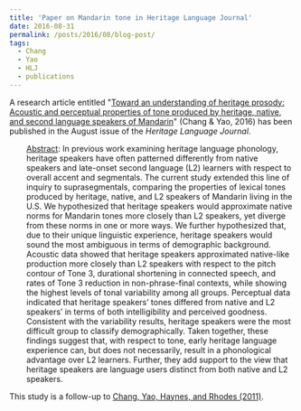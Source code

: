 ```yaml
---
title: 'Paper on Mandarin tone in Heritage Language Journal'
date: 2016-08-31
permalink: /posts/2016/08/blog-post/
tags:
  - Chang
  - Yao
  - HLJ
  - publications
---
```


A research article entitled "<a href="https://doi.org/10.46538/hlj.13.2.4" target="_blank"><span class="s1">Toward an understanding of heritage prosody: Acoustic and perceptual properties of tone produced by heritage, native, and second language speakers of Mandarin</span></a>" (Chang & Yao, 2016) has been published in the August issue of the <i>Heritage Language Journal</i>.
<p style="padding-left: 30px;"><span style="text-decoration: underline;">Abstract</span>: In previous work examining heritage language phonology, heritage speakers have often patterned differently from native speakers and late-onset second language (L2) learners with respect to overall accent and segmentals. The current study extended this line of inquiry to suprasegmentals, comparing the properties of lexical tones produced by heritage, native, and L2 speakers of Mandarin living in the U.S. We hypothesized that heritage speakers would approximate native norms for Mandarin tones more closely than L2 speakers, yet diverge from these norms in one or more ways. We further hypothesized that, due to their unique linguistic experience, heritage speakers would sound the most ambiguous in terms of demographic background. Acoustic data showed that heritage speakers approximated native-like production more closely than L2 speakers with respect to the pitch contour of Tone 3, durational shortening in connected speech, and rates of Tone 3 reduction in non-phrase-final contexts, while showing the highest levels of tonal variability among all groups. Perceptual data indicated that heritage speakers’ tones differed from native and L2 speakers’ in terms of both intelligibility and perceived goodness. Consistent with the variability results, heritage speakers were the most difficult group to classify demographically. Taken together, these findings suggest that, with respect to tone, early heritage language experience can, but does not necessarily, result in a phonological advantage over L2 learners. Further, they add support to the view that heritage speakers are language users distinct from both native and L2 speakers.</p>
This study is a follow-up to <a href="https://doi.org/10.1121/1.3569736" target="_blank">Chang, Yao, Haynes, and Rhodes (2011)</a>.
